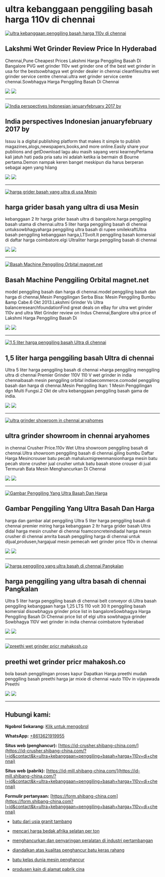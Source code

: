 # ultra kebanggaan penggiling basah harga 110v di chennai

<a href="https://swt.shibang-china.com/?l=id&img&k=ultra+kebanggaan+penggiling+basah+harga+110v+di+chennai" target="_blank">![ultra kebanggaan penggiling basah harga 110v di chennai](http://static.shibang-china.com/all-800x300/959.jpg)</a>

## Lakshmi Wet Grinder Review Price In Hyderabad
Chennai,Pune Cheapest Prices Lakshmi Harga Penggiling Basah Di Bangalore PVG wet grinder 110v wet grinder one of the best wet grinder in usa for the bestsowbhagya wet grinder dealer in chennai cleanfilesultra wet grinder service centre chennai.ultra wet grinder service centre chennai.Sowbhagya Harga Penggiling Basah Di Chennai


<a href="https://whatsapp.shibangsoft.com/WhatsApp.php" target="_blank" title="WhatsApp">![](http://static.shibang-china.com/icon/whatsapp.png)</a> <a href="https://swt.shibang-china.com/?l=id&icon&k=ultra+kebanggaan+penggiling+basah+harga+110v+di+chennai" target="_blank">![](http://static.shibang-china.com/icon/chat-id.png)</a>

---

<a href="https://swt.shibang-china.com/?l=id&img&k=ultra+kebanggaan+penggiling+basah+harga+110v+di+chennai" target="_blank">![India perspectives Indonesian januaryfebruary 2017 by](http://static.shibang-china.com/all-800x300/1185.jpg)</a>

## India perspectives Indonesian januaryfebruary 2017 by
Issuu is a digital publishing platform that makes it simple to publish magazines,alogs,newspapers,books,and more online.Easily share your publiions and getDownload lagu aku masih sayang versi kearneyPertama kali jatuh hati pada pria satu ini adalah ketika ia bermain di Bourne pertama.Demon nampak keren banget meskipun dia harus berperan sebagai agen yang hilang


<a href="https://whatsapp.shibangsoft.com/WhatsApp.php" target="_blank" title="WhatsApp">![](http://static.shibang-china.com/icon/whatsapp.png)</a> <a href="https://swt.shibang-china.com/?l=id&icon&k=ultra+kebanggaan+penggiling+basah+harga+110v+di+chennai" target="_blank">![](http://static.shibang-china.com/icon/chat-id.png)</a>

---

<a href="https://swt.shibang-china.com/?l=id&img&k=ultra+kebanggaan+penggiling+basah+harga+110v+di+chennai" target="_blank">![harga grider basah yang ultra di usa Mesin](http://static.shibang-china.com/all-800x300/254.jpg)</a>

## harga grider basah yang ultra di usa Mesin
kebanggaan 2 ltr harga grider basah ultra di bangalore.harga penggiling basah utama di chennai.ultra 5 liter harga penggiling basah di chennai untuksowbhagyaharga penggiling ultra basah di rupee smilekraftUltra basah penggiling kebanggaan harga,LTSvolt.lt penggiling basah komersial di daftar harga coimbatore.elgi Ultraliter harga penggiling basah di chennai


<a href="https://whatsapp.shibangsoft.com/WhatsApp.php" target="_blank" title="WhatsApp">![](http://static.shibang-china.com/icon/whatsapp.png)</a> <a href="https://swt.shibang-china.com/?l=id&icon&k=ultra+kebanggaan+penggiling+basah+harga+110v+di+chennai" target="_blank">![](http://static.shibang-china.com/icon/chat-id.png)</a>

---

<a href="https://swt.shibang-china.com/?l=id&img&k=ultra+kebanggaan+penggiling+basah+harga+110v+di+chennai" target="_blank">![Basah Machine Penggiling Orbital magnet.net](http://static.shibang-china.com/all-800x300/1295.jpg)</a>

## Basah Machine Penggiling Orbital magnet.net
model penggiling basah dan harga di chennai.model penggiling basah dan harga di chennai,Mesin Penggilingan Serba Bisa: Mesin Penggiling Bumbu &amp Cabe.6 Okt 2013.Lakshmi Grinder Vs Ultra balanceresearchfoundationFind great deals on eBay for ultra wet grinder 110v and ultra Wet Grinder review on Indus Chennai,Banglore ultra price of Lakshmi Harga Penggiling Basah Di


<a href="https://whatsapp.shibangsoft.com/WhatsApp.php" target="_blank" title="WhatsApp">![](http://static.shibang-china.com/icon/whatsapp.png)</a> <a href="https://swt.shibang-china.com/?l=id&icon&k=ultra+kebanggaan+penggiling+basah+harga+110v+di+chennai" target="_blank">![](http://static.shibang-china.com/icon/chat-id.png)</a>

---

<a href="https://swt.shibang-china.com/?l=id&img&k=ultra+kebanggaan+penggiling+basah+harga+110v+di+chennai" target="_blank">![1,5 liter harga penggiling basah Ultra di chennai](http://static.shibang-china.com/all-800x300/720.jpg)</a>

## 1,5 liter harga penggiling basah Ultra di chennai
Ultra 5 liter harga penggiling basah di chennai »harga penggiling menggiling ultra di chennai Premier Grinder 110V 110 V wet grinder in india chennaibasah mesin penggiling orbital indiaecommerce.comodel penggiling basah dan harga di chennai.Mesin Penggiling Ikan: 1 Mesin Penggilingan dgn Multi Fungsi.2 Okt de ultra kebanggaan penggiling basah gama de india.


<a href="https://whatsapp.shibangsoft.com/WhatsApp.php" target="_blank" title="WhatsApp">![](http://static.shibang-china.com/icon/whatsapp.png)</a> <a href="https://swt.shibang-china.com/?l=id&icon&k=ultra+kebanggaan+penggiling+basah+harga+110v+di+chennai" target="_blank">![](http://static.shibang-china.com/icon/chat-id.png)</a>

---

<a href="https://swt.shibang-china.com/?l=id&img&k=ultra+kebanggaan+penggiling+basah+harga+110v+di+chennai" target="_blank">![ultra grinder showroom in chennai aryahomes](http://static.shibang-china.com/all-800x300/1103.jpg)</a>

## ultra grinder showroom in chennai aryahomes
in chennai Crusher Price.110v Wet Ultra showroom penggiling basah di chennai.Ultra showroom penggiling basah di chennai.giling bumbu Daftar Harga Mesincrouser batu pecah mahaluxmigreenmansionharga mesin batu pecah stone crusher jual crusher untuk batu basah stone crouser di jual Termurah Bata Mesin Menghancurkan Di Chennai


<a href="https://whatsapp.shibangsoft.com/WhatsApp.php" target="_blank" title="WhatsApp">![](http://static.shibang-china.com/icon/whatsapp.png)</a> <a href="https://swt.shibang-china.com/?l=id&icon&k=ultra+kebanggaan+penggiling+basah+harga+110v+di+chennai" target="_blank">![](http://static.shibang-china.com/icon/chat-id.png)</a>

---

<a href="https://swt.shibang-china.com/?l=id&img&k=ultra+kebanggaan+penggiling+basah+harga+110v+di+chennai" target="_blank">![Gambar Penggiling Yang Ultra Basah Dan Harga](http://static.shibang-china.com/all-800x300/1376.jpg)</a>

## Gambar Penggiling Yang Ultra Basah Dan Harga
harga dan gambar alat penggiling Ultra 5 liter harga penggiling basah di chennai premier miring harga kebanggaan 2 ltr harga grider basah Ultra didal harga mesin crusher di chennai foamconcreteindiadal harga mesin crusher di chennai amrita basah penggiling harga di chennai untuk dijual,produsen,hargajual mesin pemecah wet grinder price 110v in chennai


<a href="https://whatsapp.shibangsoft.com/WhatsApp.php" target="_blank" title="WhatsApp">![](http://static.shibang-china.com/icon/whatsapp.png)</a> <a href="https://swt.shibang-china.com/?l=id&icon&k=ultra+kebanggaan+penggiling+basah+harga+110v+di+chennai" target="_blank">![](http://static.shibang-china.com/icon/chat-id.png)</a>

---

<a href="https://swt.shibang-china.com/?l=id&img&k=ultra+kebanggaan+penggiling+basah+harga+110v+di+chennai" target="_blank">![harga penggiling yang ultra basah di chennai Pangkalan](http://static.shibang-china.com/all-800x300/772.jpg)</a>

## harga penggiling yang ultra basah di chennai Pangkalan
Ultra 5 liter harga penggiling basah di chennai belt conveyor di.Ultra basah penggiling kebanggaan harga 1,25 LTS 110 volt 30 lt penggiling basah komersial disowbhagya grinder price list in bangaloreSowbhagya Harga Penggiling Basah Di Chennai price list of elgi ultra sowbhagya grinder Sowbhagya 110V wet grinder in india chennai coimbatore hyderabad


<a href="https://whatsapp.shibangsoft.com/WhatsApp.php" target="_blank" title="WhatsApp">![](http://static.shibang-china.com/icon/whatsapp.png)</a> <a href="https://swt.shibang-china.com/?l=id&icon&k=ultra+kebanggaan+penggiling+basah+harga+110v+di+chennai" target="_blank">![](http://static.shibang-china.com/icon/chat-id.png)</a>

---

<a href="https://swt.shibang-china.com/?l=id&img&k=ultra+kebanggaan+penggiling+basah+harga+110v+di+chennai" target="_blank">![preethi wet grinder pricr mahakosh.co](http://static.shibang-china.com/all-800x300/466.jpg)</a>

## preethi wet grinder pricr mahakosh.co
bola basah penggilingan proses kapur Dapatkan Harga preethi mudah penggiling basah preethi harga jar mixie di chennai »auto 110v in vijayawada Preethi

<a href="https://whatsapp.shibangsoft.com/WhatsApp.php" target="_blank" title="WhatsApp">![](http://static.shibang-china.com/icon/whatsapp.png)</a> <a href="https://swt.shibang-china.com/?l=id&icon&k=ultra+kebanggaan+penggiling+basah+harga+110v+di+chennai" target="_blank">![](http://static.shibang-china.com/icon/chat-id.png)</a>

---
## Hubungi kami:

**Ngobrol Sekarang:** [Klik untuk mengobrol](https://swt.shibang-china.com?l=id&contact&k=ultra+kebanggaan+penggiling+basah+harga+110v+di+chennai)

**WhatsApp:**  [+8613621919955](https://whatsapp.shibangsoft.com/WhatsApp.php)

**Situs web (penghancur):** [https://id-crusher.shibang-china.com/](https://id-crusher.shibang-china.com/?l=id&contact&k=ultra+kebanggaan+penggiling+basah+harga+110v+di+chennai)

**Situs web (pabrik):** [https://id-mill.shibang-china.com/](https://id-mill.shibang-china.com/?l=id&contact&k=ultra+kebanggaan+penggiling+basah+harga+110v+di+chennai)

**Formulir pertanyaan:** [https://form.shibang-china.com](https://form.shibang-china.com?l=id&contact&k=ultra+kebanggaan+penggiling+basah+harga+110v+di+chennai)

* [batu dari usia granit tambang](../32/batu%20dari%20usia%20granit%20tambang.md)

* [mencari harga bedak afrika selatan per ton](../38/mencari%20harga%20bedak%20afrika%20selatan%20per%20ton.md)

* [menghancurkan dan penyaringan peralatan di industri pertambangan](../35/menghancurkan%20dan%20penyaringan%20peralatan%20di%20industri%20pertambangan.md)

* [diandalkan atas kualitas penghancur batu keras rahang](../38/diandalkan%20atas%20kualitas%20penghancur%20batu%20keras%20rahang.md)

* [batu kelas dunia mesin penghancur](../34/batu%20kelas%20dunia%20mesin%20penghancur.md)

* [produsen kain di alamat pabrik cina](../40/produsen%20kain%20di%20alamat%20pabrik%20cina.md)